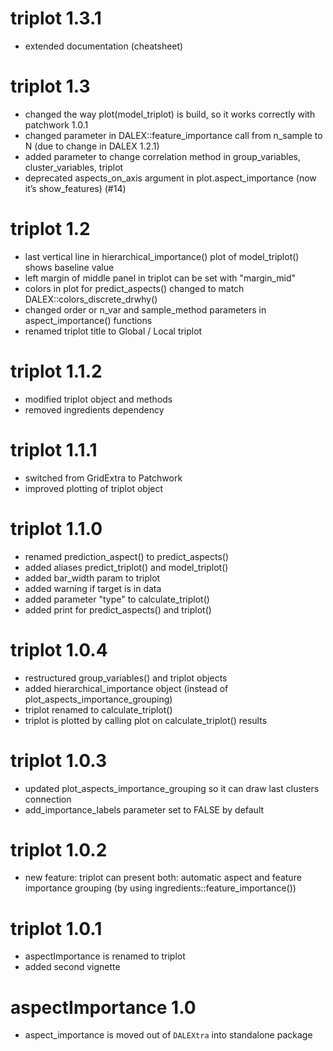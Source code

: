 # triplot 1.3.1

* extended documentation (cheatsheet)

# triplot 1.3

* changed the way plot(model_triplot) is build, so it works correctly with 
patchwork 1.0.1
* changed parameter in DALEX::feature_importance call from n_sample to N (due 
to change in DALEX 1.2.1)
* added parameter to change correlation method in group_variables, 
cluster_variables, triplot
* deprecated aspects_on_axis argument in plot.aspect_importance (now it’s 
show_features) (#14)

# triplot 1.2

* last vertical line in hierarchical_importance() plot of model_triplot() shows 
baseline value
* left margin of middle panel in triplot can be set with "margin_mid" 
* colors in plot for predict_aspects() changed to match DALEX::colors_discrete_drwhy()
* changed order or n_var and sample_method parameters in aspect_importance() functions
* renamed triplot title to Global / Local triplot


# triplot 1.1.2

* modified triplot object and methods
* removed ingredients dependency

# triplot 1.1.1

* switched from GridExtra to Patchwork
* improved plotting of triplot object

# triplot 1.1.0

* renamed prediction_aspect() to predict_aspects()
* added aliases predict_triplot() and model_triplot()
* added bar_width param to triplot
* added warning if target is in data
* added parameter "type" to calculate_triplot()
* added print for predict_aspects() and triplot()

# triplot 1.0.4

* restructured group_variables() and triplot objects
* added hierarchical_importance object (instead of 
plot_aspects_importance_grouping)
* triplot renamed to calculate_triplot()
* triplot is plotted by calling plot on calculate_triplot() results

# triplot 1.0.3

* updated plot_aspects_importance_grouping so it can draw last clusters 
connection
* add_importance_labels parameter set to FALSE by default


# triplot 1.0.2

* new feature: triplot can present both: automatic aspect and feature importance 
grouping (by using ingredients::feature_importance())


# triplot 1.0.1

* aspectImportance is renamed to triplot 
* added second vignette


# aspectImportance 1.0

* aspect_importance is moved out of `DALEXtra` into standalone package
